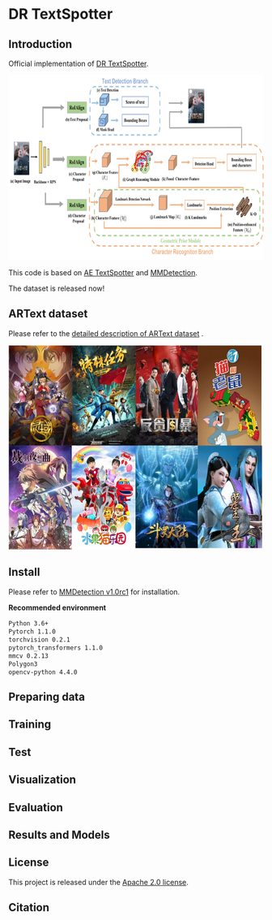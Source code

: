 
# DR TextSpotter

## Introduction

Official implementation of [DR TextSpotter](https://arxiv.org/abs/2308.16404).

<div align=center>
    <img src="resources/overall-architecture.jpg" width="749" height="364"/>
</div>


This code is based on [AE TextSpotter](https://github.com/whai362/AE_TextSpotter) and [MMDetection](https://github.com/open-mmlab/mmdetection/tree/v1.0rc1).

The dataset is released now!

## ARText dataset

Please refer to the [detailed description of ARText dataset](ARText/README.md) .

<div align=center>
    <img src="resources/ARText_examples.jpg" width="624" height="403" />
</div>


## Install

Please refer to [MMDetection v1.0rc1](https://github.com/open-mmlab/mmdetection/tree/v1.0rc1) for installation.

**Recommended environment**

```
Python 3.6+
Pytorch 1.1.0
torchvision 0.2.1
pytorch_transformers 1.1.0
mmcv 0.2.13
Polygon3
opencv-python 4.4.0
```



## Preparing data



## Training




## Test



## Visualization



## Evaluation




## Results and Models



## License
This project is released under the [Apache 2.0 license](LICENSE).

## Citation

